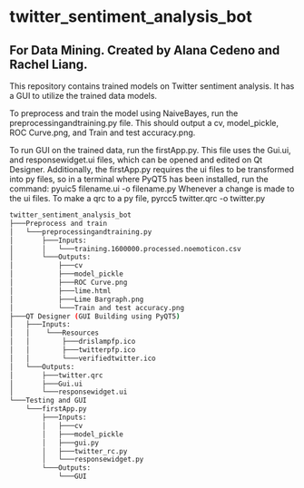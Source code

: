 # twitter_sentiment_analysis_bot
For Data Mining.
Created by Alana Cedeno and Rachel Liang.
-----------------------------------------
This repository contains trained models on Twitter sentiment analysis.
It has a GUI to utilize the trained data models.

To preprocess and train the model using NaiveBayes, run the preprocessingandtraining.py file.
This should output a cv, model_pickle, ROC Curve.png, and Train and test accuracy.png.

To run GUI on the trained data, run the firstApp.py. This file uses the Gui.ui, and responsewidget.ui files, which can be opened and edited on Qt Designer.
Additionally, the firstApp.py requires the ui files to be transformed into py files, so in a terminal where PyQT5 has been installed, run the command:
pyuic5 filename.ui -o filename.py
Whenever a change is made to the ui files.
To make a qrc to a py file,
pyrcc5 twitter.qrc -o twitter.py

```bash
twitter_sentiment_analysis_bot
├───Preprocess and train
│   └───preprocessingandtraining.py
│       ├───Inputs:
│       │   └───training.1600000.processed.noemoticon.csv
│       └───Outputs:
│           ├───cv
│           ├───model_pickle
│           ├───ROC Curve.png
│           ├───lime.html
│           ├───Lime Bargraph.png
│           └───Train and test accuracy.png
├───QT Designer (GUI Building using PyQT5)
│   ├───Inputs:
│   │    └───Resources
│   │        ├───drislampfp.ico
│   │        ├───twitterpfp.ico
│   │        └───verifiedtwitter.ico
│   └───Outputs:
│       ├───twitter.qrc
│       ├───Gui.ui
│       └───responsewidget.ui
└───Testing and GUI
    └───firstApp.py
        ├───Inputs:
        │   ├───cv
        │   ├───model_pickle
        │   ├───gui.py
        │   ├───twitter_rc.py
        │   └───responsewidget.py
        └───Outputs:
            └───GUI
```
